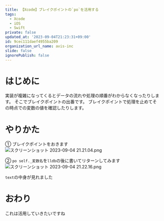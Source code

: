 ```yaml
---
title: 【Xcode】ブレイクポイントの`po`を活用する
tags:
  - Xcode
  - iOS
  - Swift
private: false
updated_at: '2023-09-04T21:23:31+09:00'
id: 9cec111daef4955ba209
organization_url_name: avis-inc
slide: false
ignorePublish: false
---
```

# はじめに
実装が複雑になってくるとデータの流れや処理の順番がわからなくなったりします。
そこでブレイクポイントの出番です。
ブレイクポイントで処理を止めてその時点での変数の値を確認したりします。

# やりかた
① ブレイクポイントをおきます
![スクリーンショット 2023-09-04 21.21.04.png](https://qiita-image-store.s3.ap-northeast-1.amazonaws.com/0/1745371/64748611-e954-14ca-f209-e633417a5fd5.png)

② `po self._変数名`を`lldb`の後に書いてリターンしてみます
![スクリーンショット 2023-09-04 21.22.16.png](https://qiita-image-store.s3.ap-northeast-1.amazonaws.com/0/1745371/b73cd440-9771-b728-d512-971a1fae60e2.png)

`text`の中身が見れました

# おわり
これは活用していきたいですね
